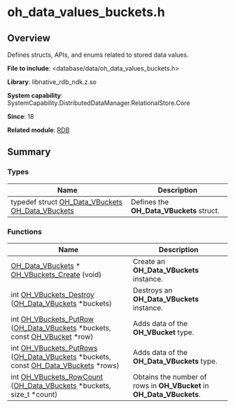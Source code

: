 # oh_data_values_buckets.h


## Overview

Defines structs, APIs, and enums related to stored data values.

**File to include**: &lt;database/data/oh_data_values_buckets.h&gt;

**Library**: libnative_rdb_ndk.z.so

**System capability**: SystemCapability.DistributedDataManager.RelationalStore.Core

**Since**: 18

**Related module**: [RDB](_r_d_b.md)


## Summary


### Types

| Name| Description| 
| -------- | -------- |
| typedef struct [OH_Data_VBuckets](_r_d_b.md#oh_data_vbuckets) [OH_Data_VBuckets](_r_d_b.md#oh_data_vbuckets) | Defines the **OH_Data_VBuckets** struct.| 


### Functions

| Name| Description| 
| -------- | -------- |
| [OH_Data_VBuckets](_r_d_b.md#oh_data_vbuckets) \* [OH_VBuckets_Create](_r_d_b.md#oh_vbuckets_create) (void) | Create an **OH_Data_VBuckets** instance.| 
| int [OH_VBuckets_Destroy](_r_d_b.md#oh_vbuckets_destroy) ([OH_Data_VBuckets](_r_d_b.md#oh_data_vbuckets) \*buckets) | Destroys an **OH_Data_VBuckets** instance.| 
| int [OH_VBuckets_PutRow](_r_d_b.md#oh_vbuckets_putrow) ([OH_Data_VBuckets](_r_d_b.md#oh_data_vbuckets) \*buckets, const [OH_VBucket](_o_h___v_bucket.md) \*row) | Adds data of the **OH_VBucket** type.| 
| int [OH_VBuckets_PutRows](_r_d_b.md#oh_vbuckets_putrows) ([OH_Data_VBuckets](_r_d_b.md#oh_data_vbuckets) \*buckets, const [OH_Data_VBuckets](_r_d_b.md#oh_data_vbuckets) \*rows) | Adds data of the **OH_Data_VBuckets** type.| 
| int [OH_VBuckets_RowCount](_r_d_b.md#oh_vbuckets_rowcount) ([OH_Data_VBuckets](_r_d_b.md#oh_data_vbuckets) \*buckets, size_t \*count) | Obtains the number of rows in **OH_VBucket** in **OH_Data_VBuckets**.| 
